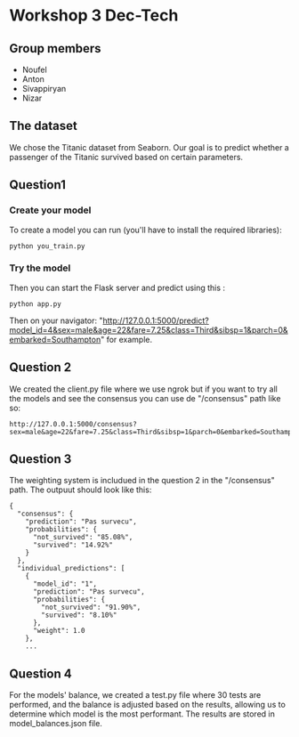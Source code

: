 # Workshop 3 Dec-Tech


## Group members
- Noufel
- Anton
- Sivappiryan
- Nizar


## The dataset
We chose the Titanic dataset from Seaborn. Our goal is to predict whether a passenger of the Titanic survived based on certain parameters.



## Question1 
### Create your model

To create a model you can run (you'll have to install the required libraries):

```
python you_train.py
```

### Try the model

Then you can start the Flask server and predict using this :


```
python app.py
```

Then on your navigator: "http://127.0.0.1:5000/predict?model_id=4&sex=male&age=22&fare=7.25&class=Third&sibsp=1&parch=0&embarked=Southampton" for example.


## Question 2 
We created the client.py file where we use ngrok but if you want to try all the models and see the consensus you can use de "/consensus" path like so: 

```
http://127.0.0.1:5000/consensus?sex=male&age=22&fare=7.25&class=Third&sibsp=1&parch=0&embarked=Southampton
```

## Question 3
The weighting system is includued in the question 2 in the "/consensus" path. The outpuut should look like this:

```
{
  "consensus": {
    "prediction": "Pas survecu",
    "probabilities": {
      "not_survived": "85.08%",
      "survived": "14.92%"
    }
  },
  "individual_predictions": [
    {
      "model_id": "1",
      "prediction": "Pas survecu",
      "probabilities": {
        "not_survived": "91.90%",
        "survived": "8.10%"
      },
      "weight": 1.0
    }, 
    ...
```


## Question 4
For the models' balance, we created a test.py file where 30 tests are performed, and the balance is adjusted based on the results, allowing us to determine which model is the most performant. The results are stored in model_balances.json file.







